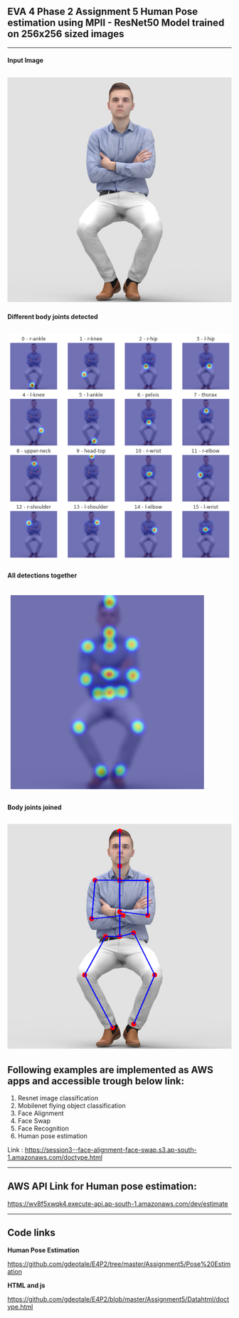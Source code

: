 ## EVA 4 Phase 2 Assignment 5 Human Pose estimation using MPII - ResNet50 Model trained on 256x256 sized images
------------------------------------------------------------------------------------------------------------

#### Input Image

![](https://github.com/gdeotale/E4P2/blob/master/Assignment5/ReadmeImages/inputImage.jpg)
------------------------------------------------------------------------------------------------------------

#### Different body joints detected

![](https://github.com/gdeotale/E4P2/blob/master/Assignment5/ReadmeImages/seperateBodyParts.jpg)
------------------------------------------------------------------------------------------------------------

#### All detections together

![](https://github.com/gdeotale/E4P2/blob/master/Assignment5/ReadmeImages/allBodyPartsTogether.jpg)
------------------------------------------------------------------------------------------------------------

#### Body joints joined

![](https://github.com/gdeotale/E4P2/blob/master/Assignment5/ReadmeImages/bodyPartsJoinedByLines.jpg)
------------------------------------------------------------------------------------------------------------

## Following examples are implemented as AWS apps and accessible trough below link:
1. Resnet image classification
2. Mobilenet flying object classification
3. Face Alignment
4. Face Swap
5. Face Recognition
6. Human pose estimation

Link : https://session3--face-alignment-face-swap.s3.ap-south-1.amazonaws.com/doctype.html

------------------------------------------------------------------------------------------------------------

## AWS API Link for Human pose estimation:

https://wv8f5xwqk4.execute-api.ap-south-1.amazonaws.com/dev/estimate

-----------------------------------------------------------------------------------------------------------------------------
## Code links
**Human Pose Estimation**

https://github.com/gdeotale/E4P2/tree/master/Assignment5/Pose%20Estimation

**HTML and js**

https://github.com/gdeotale/E4P2/blob/master/Assignment5/Datahtml/doctype.html
